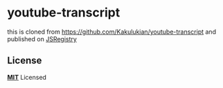 # youtube-transcript

this is cloned from <https://github.com/Kakulukian/youtube-transcript> and published on [JSRegistry](http://jsr.io)

## License

**[MIT](LICENSE)** Licensed
